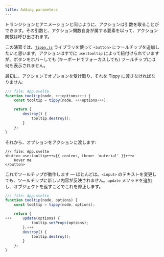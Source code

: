 ```yaml
---
title: Adding parameters
---
```


トランジションとアニメーションと同じように、アクションは引数を取ることができます。その引数と、アクション関数自身が属する要素を以って、アクション関数は呼び出されます。

この演習では、[`Tippy.js`](https://atomiks.github.io/tippyjs/) ライブラリを使って `<button>` にツールチップを追加したいと思います。アクションはすでに `use:tooltip` によって紐付けられていますが、ボタンをホバーしても (キーボードでフォーカスしても) ツールチップには何も表示されません。

最初に、アクションでオプションを受け取り、それを Tippy に渡さなければなりません:

```js
/// file: App.svelte
function tooltip(node, +++options+++) {
	const tooltip = tippy(node, +++options+++);

	return {
		destroy() {
			tooltip.destroy();
		}
	};
}
```

それから、オプションをアクションに渡します:

```svelte
/// file: App.svelte
<button use:tooltip+++={{ content, theme: 'material' }}+++>
	Hover me
</button>
```

これでツールチップが動作します — ほとんどは。`<input>` のテキストを変更しても、ツールチップに新しい内容が反映されません。`update` メソッドを追加し、オブジェクトを返すことでこれを修正します。

```js
/// file: App.svelte
function tooltip(node, options) {
	const tooltip = tippy(node, options);

	return {
+++		update(options) {
			tooltip.setProps(options);
		},+++
		destroy() {
			tooltip.destroy();
		}
	};
}
```
